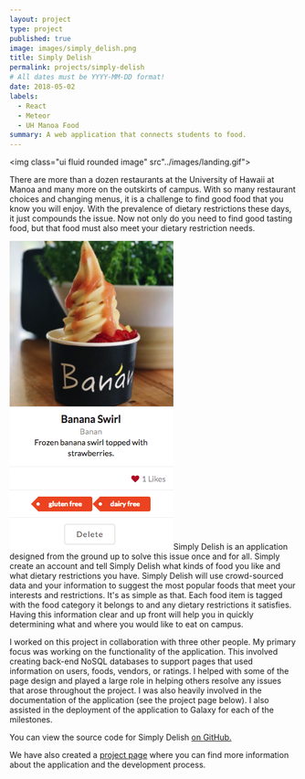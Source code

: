 ```yaml
---
layout: project
type: project
published: true
image: images/simply_delish.png
title: Simply Delish
permalink: projects/simply-delish
# All dates must be YYYY-MM-DD format!
date: 2018-05-02
labels:
  - React
  - Meteor
  - UH Manoa Food
summary: A web application that connects students to food.
---
```


<img class="ui fluid rounded image" src"../images/landing.gif">

There are more than a dozen restaurants at the University of Hawaii at Manoa and many more on the outskirts of campus. With so many restaurant choices and changing menus, it is a challenge to find good food that you know you will enjoy. With the prevalence of dietary restrictions these days, it just compounds the issue. Now not only do you need to find good tasting food, but that food must also meet your dietary restriction needs.

<img class="ui medium right floated rounded image" src="../images/food_card.png">Simply Delish is an application designed from the ground up to solve this issue once and for all. Simply create an account and tell Simply Delish what kinds of food you like and what dietary restrictions you have. Simply Delish will use crowd-sourced data and your information to suggest the most popular foods that meet your interests and restrictions. It's as simple as that. Each food item is tagged with the food category it belongs to and any dietary restrictions it satisfies. Having this information clear and up front will help you in quickly determining what and where you would like to eat on campus.

I worked on this project in collaboration with three other people. My primary focus was working on the functionality of the application. This involved creating back-end NoSQL databases to support pages that used information on users, foods, vendors, or ratings. I helped with some of the page design and played a large role in helping others resolve any issues that arose throughout the project. I was also heavily involved in the documentation of the application (see the project page below). I also assisted in the deployment of the application to Galaxy for each of the milestones.

You can view the source code for Simply Delish [on GitHub.](https://github.com/simplydelish/simplydelish)

We have also created a [project page](https://simplydelish.github.io/) where you can find more information about the application and the development process. 


